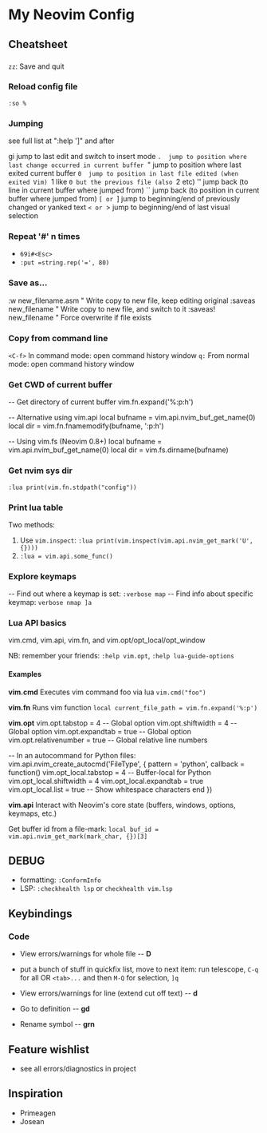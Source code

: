 # My Neovim Config

## Cheatsheet

###

`zz`: Save and quit

### Reload config file

`:so %`

### Jumping

see full list at ":help ']" and after

gi jump to last edit and switch to insert mode
`.	jump to position where last change occurred in current buffer
`" jump to position where last exited current buffer
`0	jump to position in last file edited (when exited Vim)
`1 like `0 but the previous file (also `2 etc)
'' jump back (to line in current buffer where jumped from)
``	jump back (to position in current buffer where jumped from)
`[ or `] jump to beginning/end of previously changed or yanked text
`< or `> jump to beginning/end of last visual selection

### Repeat '#' n times

- `69i#<Esc>`
- `:put =string.rep('=', 80)`

### Save as...

:w new_filename.asm " Write copy to new file, keep editing original
:saveas new_filename " Write copy to new file, and switch to it
:saveas! new_filename " Force overwrite if file exists

### Copy from command line

`<C-f>` In command mode: open command history window
`q:` From normal mode: open command history window

### Get CWD of current buffer

-- Get directory of current buffer
vim.fn.expand('%:p:h')

-- Alternative using vim.api
local bufname = vim.api.nvim_buf_get_name(0)
local dir = vim.fn.fnamemodify(bufname, ':p:h')

-- Using vim.fs (Neovim 0.8+)
local bufname = vim.api.nvim_buf_get_name(0)
local dir = vim.fs.dirname(bufname)

### Get nvim sys dir

`:lua print(vim.fn.stdpath("config"))`

### Print lua table

Two methods:

1. Use `vim.inspect`: `:lua print(vim.inspect(vim.api.nvim_get_mark('U',{})))`
2. `:lua = vim.api.some_func()`

### Explore keymaps

-- Find out where a keymap is set: `:verbose map`
-- Find info about specific keymap: `verbose nmap ]a`

### Lua API basics

vim.cmd, vim.api, vim.fn, and vim.opt/opt_local/opt_window

NB: remember your friends: `:help vim.opt`, `:help lua-guide-options`

#### Examples

**vim.cmd**
Executes vim command foo via lua
`vim.cmd("foo")`

**vim.fn**
Runs vim function
`local current_file_path = vim.fn.expand('%:p')`

**vim.opt**
vim.opt.tabstop = 4 -- Global option
vim.opt.shiftwidth = 4 -- Global option
vim.opt.expandtab = true -- Global option
vim.opt.relativenumber = true -- Global relative line numbers

-- In an autocommand for Python files:
vim.api.nvim_create_autocmd('FileType', {
pattern = 'python',
callback = function()
vim.opt_local.tabstop = 4 -- Buffer-local for Python
vim.opt_local.shiftwidth = 4
vim.opt_local.expandtab = true
vim.opt_local.list = true -- Show whitespace characters
end
})

**vim.api**
Interact with Neovim's core state (buffers, windows, options, keymaps, etc.)

Get buffer id from a file-mark:
`local buf_id = vim.api.nvim_get_mark(mark_char, {})[3]`

## DEBUG

- formatting: `:ConformInfo`
- LSP: `:checkhealth lsp` or `checkhealth vim.lsp`

## Keybindings

### Code

- View errors/warnings for whole file -- **<leader>D**

- put a bunch of stuff in quickfix list, move to next item: run telescope, `C-q` for all OR `<tab>...` and then `M-Q` for selection, `]q`

- View errors/warnings for line (extend cut off text) -- **<leader>d**

- Go to definition -- **gd**

- Rename symbol -- **grn**

## Feature wishlist

- see all errors/diagnostics in project

## Inspiration

- Primeagen
- Josean
